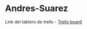 # Andres-Suarez

Link del tablero de trello - [Trello board](
https://trello.com/invite/b/68869ad579580a8ec08ed85e/ATTI6b82128d775c50961bdf78973ee0a3d0DF1C0920/introduccion-ingenieria-de-software)